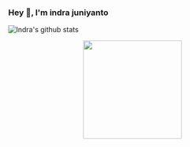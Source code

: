 ### Hey 👋, I'm indra juniyanto

![Indra's github stats](https://github-readme-stats.vercel.app/api?username=indrajuni96&theme=tokyonight&show_icons=true)

<!--
**indrajuni96/indrajuni96** is a ✨ _special_ ✨ repository because its `README.md` (this file) appears on your GitHub profile.

Here are some ideas to get you started:

- 🔭 I’m currently working on ...
- 🌱 I’m currently learning ...
- 👯 I’m looking to collaborate on ...
- 🤔 I’m looking for help with ...
- 💬 Ask me about ...
- 📫 How to reach me: ...
- 😄 Pronouns: ...
- ⚡ Fun fact: ...
-->


<p align="center">
  <img src="https://media0.giphy.com/media/0Y0ySEj13sU1O1IQ23/200w.webp?cid=ecf05e472tg77dfif8uhtifnmtyj0pbokxrsd2tkbaxj5puo&rid=200w.webp" height="200">
</p>
